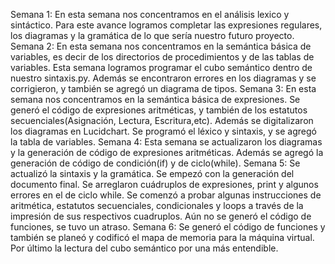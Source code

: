 Semana 1:
En esta semana nos concentramos en el análisis lexico y sintáctico. Para este avance logramos completar las expresiones regulares, los diagramas y la gramática de lo que sería nuestro futuro proyecto.
Semana 2:
En esta semana nos concentramos en la semántica básica de variables, es decir de los directorios de procedimientos y de las tablas de variables. Esta semana logramos programar el cubo semántico dentro de nuestro sintaxis.py. Además se encontraron errores en los diagramas y se corrigieron, y también se agregó un diagrama de tipos. 
Semana 3:
En esta semana nos concentramos en la semántica básica de expresiones. Se generó el código de expresiones aritméticas, y también de los estatutos secuenciales(Asignación, Lectura, Escritura,etc). Además se digitalizaron los diagramas en Lucidchart. Se programó el léxico y sintaxis, y se agregó la tabla de variables.
Semana 4:
Esta semana se actualizaron los diagramas y la generación de código de expresiones aritméticas. Además se agregó la generación de código de condición(if) y de ciclo(while). 
Semana 5:
Se actualizó la sintaxis y la gramática. Se empezó con la generación del documento final. Se arreglaron cuádruplos de expresiones, print y algunos errores en el de ciclo while. Se comenzó a probar algunas instrucciones de aritmética, estatutos secuenciales, condicionales y loops a través de la impresión de sus respectivos cuadruplos. Aún no se generó el código de funciones, se tuvo un atraso.
Semana 6:
Se generó el código de funciones y también se planeó y codificó el mapa de memoria para la máquina virtual. Por último la lectura del cubo semántico por una más entendible.
